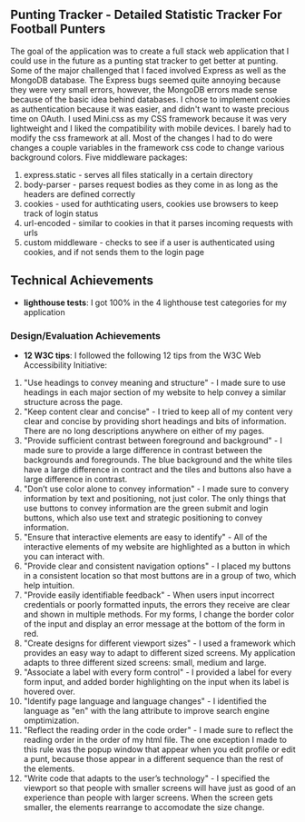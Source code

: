 ## Punting Tracker - Detailed Statistic Tracker For Football Punters

The goal of the application was to create a full stack web application that I could use in the future as a punting stat tracker to get better at punting. Some of the major challenged that I faced involved Express as well as the MongoDB database. The Express bugs seemed quite annoying because they were very small errors, however, the MongoDB errors made sense because of the basic idea behind databases. I chose to implement cookies as authentication because it was easier, and didn't want to waste precious time on OAuth. I used Mini.css as my CSS framework because it was very lightweight and I liked the compatibility with mobile devices. I barely had to modify the css framework at all. Most of the changes I had to do were changes a couple variables in the framework css code to change various background colors.
Five middleware packages:
1. express.static - serves all files statically in a certain directory
2. body-parser - parses request bodies as they come in as long as the headers are defined correctly
3. cookies - used for authticating users, cookies use browsers to keep track of login status
4. url-encoded - similar to cookies in that it parses incoming requests with urls
5. custom middleware - checks to see if a user is authenticated using cookies, and if not sends them to the login page

## Technical Achievements
- **lighthouse tests**: I got 100% in the 4 lighthouse test categories for my application

### Design/Evaluation Achievements
- **12 W3C tips**: I followed the following 12 tips from the W3C Web Accessibility Initiative:
1. "Use headings to convey meaning and structure" - I made sure to use headings in each major section of my website to help convey a similar structure across the page.
2. "Keep content clear and concise" - I tried to keep all of my content very clear and concise by providing short headings and bits of information. There are no long descriptions anywhere on either of my pages.
3. "Provide sufficient contrast between foreground and background" - I made sure to provide a large difference in contrast between the backgrounds and foregrounds. The blue background and the white tiles have a large difference in contract and the tiles and buttons also have a large difference in contrast.
4. "Don’t use color alone to convey information" - I made sure to convery information by text and positioning, not just color. The only things that use buttons to convey information are the green submit and login buttons, which also use text and strategic positioning to convey information.
5. "Ensure that interactive elements are easy to identify" - All of the interactive elements of my website are highlighted as a button in which you can interact with.
6. "Provide clear and consistent navigation options" - I placed my buttons in a consistent location so that most buttons are in a group of two, which help intuition.
7. "Provide easily identifiable feedback" - When users input incorrect credentials or poorly formatted inputs, the errors they receive are clear and shown in multiple methods. For my forms, I change the border color of the input and display an error message at the bottom of the form in red.
8. "Create designs for different viewport sizes" - I used a framework which provides an easy way to adapt to different sized screens. My application adapts to three different sized screens: small, medium and large.
9. "Associate a label with every form control" - I provided a label for every form input, and added border highlighting on the input when its label is hovered over.
10. "Identify page language and language changes" - I identified the language as "en" with the lang attribute to improve search engine omptimization.
11. "Reflect the reading order in the code order" - I made sure to reflect the reading order in the order of my html file. The one exception I made to this rule was the popup window that appear when you edit profile or edit a punt, because those appear in a different sequence than the rest of the elements.
12. "Write code that adapts to the user’s technology" - I specified the viewport so that people with smaller screens will have just as good of an experience than people with larger screens. When the screen gets smaller, the elements rearrange to accomodate the size change. 
